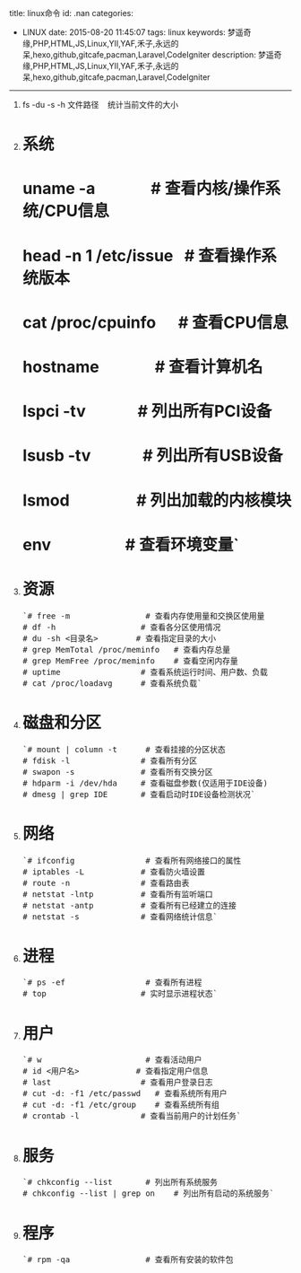 title: linux命令
id: .nan
categories:
  - LINUX
date: 2015-08-20 11:45:07
tags: linux
keywords: 梦遥奇缘,PHP,HTML,JS,Linux,YII,YAF,禾子,永远的呆,hexo,github,gitcafe,pacman,Laravel,CodeIgniter
description: 梦遥奇缘,PHP,HTML,JS,Linux,YII,YAF,禾子,永远的呆,hexo,github,gitcafe,pacman,Laravel,CodeIgniter
---

1.  fs -du -s -h 文件路径    统计当前文件的大小

2.  # 系统

    # uname -a               # 查看内核/操作系统/CPU信息
    # head -n 1 /etc/issue   # 查看操作系统版本
    # cat /proc/cpuinfo      # 查看CPU信息
    # hostname               # 查看计算机名
    # lspci -tv              # 列出所有PCI设备
    # lsusb -tv              # 列出所有USB设备
    # lsmod                  # 列出加载的内核模块
    # env                    # 查看环境变量`</pre>
3.  # 资源
    <pre>`# free -m                # 查看内存使用量和交换区使用量
    # df -h                  # 查看各分区使用情况
    # du -sh &lt;目录名&gt;        # 查看指定目录的大小
    # grep MemTotal /proc/meminfo   # 查看内存总量
    # grep MemFree /proc/meminfo    # 查看空闲内存量
    # uptime                 # 查看系统运行时间、用户数、负载
    # cat /proc/loadavg      # 查看系统负载`</pre>
4.  # 磁盘和分区
    <pre>`# mount | column -t      # 查看挂接的分区状态
    # fdisk -l               # 查看所有分区
    # swapon -s              # 查看所有交换分区
    # hdparm -i /dev/hda     # 查看磁盘参数(仅适用于IDE设备)
    # dmesg | grep IDE       # 查看启动时IDE设备检测状况`</pre>
5.  # 网络
    <pre>`# ifconfig               # 查看所有网络接口的属性
    # iptables -L            # 查看防火墙设置
    # route -n               # 查看路由表
    # netstat -lntp          # 查看所有监听端口
    # netstat -antp          # 查看所有已经建立的连接
    # netstat -s             # 查看网络统计信息`</pre>
6.  # 进程
    <pre>`# ps -ef                 # 查看所有进程
    # top                    # 实时显示进程状态`</pre>
7.  # 用户
    <pre>`# w                      # 查看活动用户
    # id &lt;用户名&gt;            # 查看指定用户信息
    # last                   # 查看用户登录日志
    # cut -d: -f1 /etc/passwd   # 查看系统所有用户
    # cut -d: -f1 /etc/group    # 查看系统所有组
    # crontab -l             # 查看当前用户的计划任务`</pre>
8.  # 服务
    <pre>`# chkconfig --list       # 列出所有系统服务
    # chkconfig --list | grep on    # 列出所有启动的系统服务`</pre>
9.  # 程序
    <pre>`# rpm -qa                # 查看所有安装的软件包

&nbsp;
